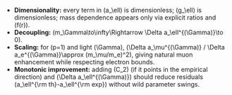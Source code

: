 * **Dimensionality:** every term in (a_\ell) is dimensionless; (g_\ell) is dimensionless; mass dependence appears only via explicit ratios and (f(r)).
* **Decoupling:** (m_\Gamma\to\infty\Rightarrow \Delta a_\ell^{(\Gamma)}\to 0).
* **Scaling:** for (p=1) and light (\Gamma), (\Delta a_\mu^{(\Gamma)} / \Delta a_e^{(\Gamma)}\approx (m_\mu/m_e)^2), giving natural muon enhancement while respecting electron bounds.
* **Monotonic improvement:** adding (C_2) (if it points in the empirical direction) and (\Delta a_\ell^{(\Gamma)}) should reduce residuals (a_\ell^{\rm th}-a_\ell^{\rm exp}) without wild parameter swings.